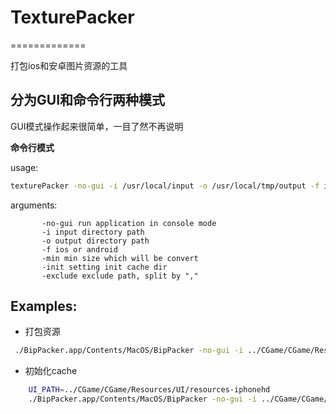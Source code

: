 # TexturePacker
=============

打包ios和安卓图片资源的工具

## 分为GUI和命令行两种模式

GUI模式操作起来很简单，一目了然不再说明

**命令行模式**

usage:

```bash
texturePacker -no-gui -i /usr/local/input -o /usr/local/tmp/output -f ios [-init /usr/local/cache] [-exclude /usr/local/input/aaa,/usr/local/input/bbb] [-min size]
```

arguments:

```
       -no-gui run application in console mode
       -i input directory path
       -o output directory path
       -f ios or android
       -min min size which will be convert
       -init setting init cache dir
       -exclude exclude path, split by ","
```

## Examples:

- 打包资源

```bash
 ./BipPacker.app/Contents/MacOS/BipPacker -no-gui -i ../CGame/CGame/Resources/UI/resources-iphonehd -o ../CGame/CGame/Resources/UI/resources-iphonehd -f ios -exclude ../CGame/CGame/Resources/UI/resources-iphonehd/particle_system_quad -min 102400
```

- 初始化cache

```bash
    UI_PATH=../CGame/CGame/Resources/UI/resources-iphonehd
    ./BipPacker.app/Contents/MacOS/BipPacker -no-gui -i ../CGame/CGame/Resources/UI/resources-iphonehd -o ../CGame/CGame/Resources/UI/resources-iphonehd -f ios -init ../cache/ios/UI

```
